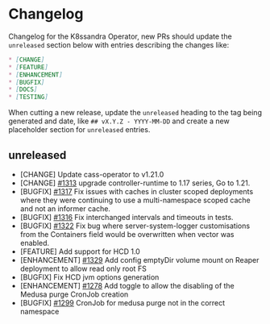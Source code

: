 # Changelog

Changelog for the K8ssandra Operator, new PRs should update the `unreleased` section below with entries describing the changes like:

```markdown
* [CHANGE]
* [FEATURE]
* [ENHANCEMENT]
* [BUGFIX]
* [DOCS]
* [TESTING]
```

When cutting a new release, update the `unreleased` heading to the tag being generated and date, like `## vX.Y.Z - YYYY-MM-DD` and create a new placeholder section for  `unreleased` entries.

## unreleased

* [CHANGE] []() Update cass-operator to v1.21.0
* [CHANGE] [#1313](https://github.com/k8ssandra/k8ssandra-operator/issues/1313) upgrade controller-runtime to 1.17 series, Go to 1.21.
* [BUGFIX] [#1317](https://github.com/k8ssandra/k8ssandra-operator/issues/1317) Fix issues with caches in cluster scoped deployments where they were continuing to use a multi-namespace scoped cache and not an informer cache.
* [BUGFIX] [#1316](https://github.com/k8ssandra/k8ssandra-operator/issues/1316) Fix interchanged intervals and timeouts in tests.
* [BUGFIX] [#1322](https://github.com/k8ssandra/k8ssandra-operator/issues/1322) Fix bug where server-system-logger customisations from the Containers field would be overwritten when vector was enabled. 
* [FEATURE] Add support for HCD 1.0
* [ENHANCEMENT] [#1329](https://github.com/k8ssandra/k8ssandra-operator/issues/1329) Add config emptyDir volume mount on Reaper deployment to allow read only root FS
* [BUGFIX] Fix HCD jvm options generation
* [ENHANCEMENT] [#1278](https://github.com/k8ssandra/k8ssandra-operator/issues/1278) Add toggle to allow the disabling of the Medusa purge CronJob creation
* [BUGFIX] [#1299](https://github.com/k8ssandra/k8ssandra-operator/issues/1299) CronJob for medusa purge not in the correct namespace
